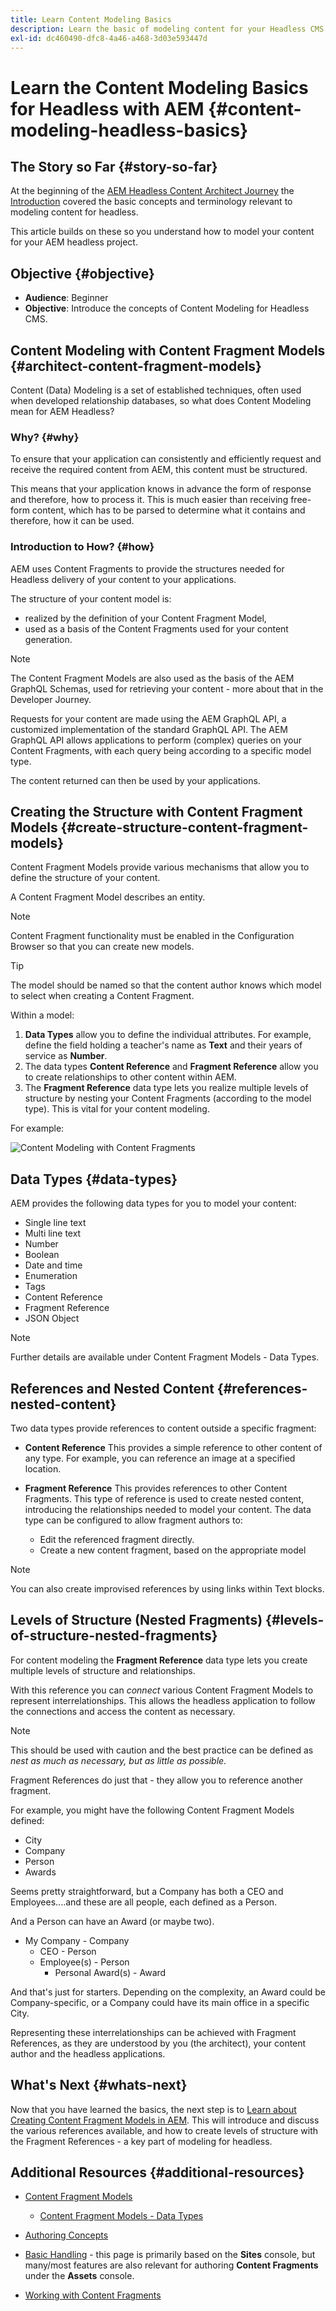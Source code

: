```yaml
---
title: Learn Content Modeling Basics
description: Learn the basic of modeling content for your Headless CMS using Content Fragments.
exl-id: dc460490-dfc8-4a46-a468-3d03e593447d
---
```

# Learn the Content Modeling Basics for Headless with AEM {#content-modeling-headless-basics}

## The Story so Far {#story-so-far}

At the beginning of the [AEM Headless Content Architect Journey](overview.md) the [Introduction](introduction.md) covered the basic concepts and terminology relevant to modeling content for headless.

This article builds on these so you understand how to model your content for your AEM headless project.

## Objective {#objective}

* **Audience**: Beginner
* **Objective**: Introduce the concepts of Content Modeling for Headless CMS.

## Content Modeling with Content Fragment Models {#architect-content-fragment-models}

Content (Data) Modeling is a set of established techniques, often used when developed relationship databases, so what does Content Modeling mean for AEM Headless?

### Why? {#why}

To ensure that your application can consistently and efficiently request and receive the required content from AEM, this content must be structured.

This means that your application knows in advance the form of response and therefore, how to process it. This is much easier than receiving free-form content, which has to be parsed to determine what it contains and therefore, how it can be used.

### Introduction to How? {#how}

AEM uses Content Fragments to provide the structures needed for Headless delivery of your content to your applications.

The structure of your content model is:

* realized by the definition of your Content Fragment Model,
* used as a basis of the Content Fragments used for your content generation.

>[!NOTE]
>
>The Content Fragment Models are also used as the basis of the AEM GraphQL Schemas, used for retrieving your content - more about that in the Developer Journey.

Requests for your content are made using the AEM GraphQL API, a customized implementation of the standard GraphQL API. The AEM GraphQL API allows applications to perform (complex) queries on your Content Fragments, with each query being according to a specific model type.

The content returned can then be used by your applications.

## Creating the Structure with Content Fragment Models {#create-structure-content-fragment-models}

Content Fragment Models provide various mechanisms that allow you to define the structure of your content.

A Content Fragment Model describes an entity.

>[!NOTE]
>Content Fragment functionality must be enabled in the Configuration Browser so that you can create new models.

>[!TIP]
>
>The model should be named so that the content author knows which model to select when creating a Content Fragment.

Within a model:

1. **Data Types** allow you to define the individual attributes.
   For example, define the field holding a teacher's name as **Text** and their years of service as **Number**.
1. The data types **Content Reference** and **Fragment Reference** allow you to create relationships to other content within AEM.
1. The **Fragment Reference** data type lets you realize multiple levels of structure by nesting your Content Fragments (according to the model type). This is vital for your content modeling.

For example:

![Content Modeling with Content Fragments](assets/headless-modeling-01.png "Content Modeling with Content Fragments")

## Data Types {#data-types}

AEM provides the following data types for you to model your content:

* Single line text
* Multi line text
* Number
* Boolean
* Date and time
* Enumeration
* Tags
* Content Reference
* Fragment Reference
* JSON Object

>[!NOTE]
>
>Further details are available under Content Fragment Models - Data Types.

## References and Nested Content {#references-nested-content}

Two data types provide references to content outside a specific fragment:

* **Content Reference**
  This provides a simple reference to other content of any type.
  For example, you can reference an image at a specified location.

* **Fragment Reference**
  This provides references to other Content Fragments.
  This type of reference is used to create nested content, introducing the relationships needed to model your content.
  The data type can be configured to allow fragment authors to:
  * Edit the referenced fragment directly.
  * Create a new content fragment, based on the appropriate model

>[!NOTE]
>
>You can also create improvised references by using links within Text blocks.

## Levels of Structure (Nested Fragments) {#levels-of-structure-nested-fragments}

For content modeling the **Fragment Reference** data type lets you create multiple levels of structure and relationships.

With this reference you can *connect* various Content Fragment Models to represent interrelationships. This allows the headless application to follow the connections and access the content as necessary.

>[!NOTE]
>
>This should be used with caution and the best practice can be defined as *nest as much as necessary, but as little as possible*.

Fragment References do just that - they allow you to reference another fragment. 

For example, you might have the following Content Fragment Models defined:

* City
* Company
* Person
* Awards

Seems pretty straightforward, but a Company has both a CEO and Employees....and these are all people, each defined as a Person.

And a Person can have an Award (or maybe two).

* My Company - Company
  * CEO - Person
  * Employee(s) - Person
    * Personal Award(s) - Award

And that's just for starters. Depending on the complexity, an Award could be Company-specific, or a Company could have its main office in a specific City.

Representing these interrelationships can be achieved with Fragment References, as they are understood by you (the architect), your content author and the headless applications.

## What's Next {#whats-next}

Now that you have learned the basics, the next step is to [Learn about Creating Content Fragment Models in AEM](model-structure.md). This will introduce and discuss the various references available, and how to create levels of structure with the Fragment References - a key part of modeling for headless.

## Additional Resources {#additional-resources}

* [Content Fragment Models](/help/sites-cloud/administering/content-fragments/content-fragment-models.md)

  * [Content Fragment Models - Data Types](/help/sites-cloud/administering/content-fragments/content-fragment-models.md#data-types)

* [Authoring Concepts](/help/sites-cloud/authoring/getting-started/concepts.md)

* [Basic Handling](/help/sites-cloud/authoring/getting-started/basic-handling.md) - this page is primarily based on the **Sites** console, but many/most features are also relevant for authoring **Content Fragments** under the **Assets** console.

* [Working with Content Fragments](/help/sites-cloud/administering/content-fragments/overview.md)
